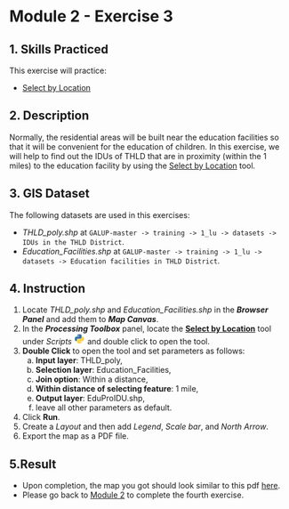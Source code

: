 # Module 2 - Exercise 3

## 1. Skills Practiced

This exercise will practice:

- [Select by Location](https://github.com/SERVIR-WA/GALUP/blob/master/training/1_lu/modules/module2.md#26-select-by-location)

## 2. Description

Normally, the residential areas will be built near the education facilities so that it will be convenient for the education of children. In this exercise, we will help to find out the IDUs of THLD that are in proximity (within the 1 miles) to the education facility by using the [Select by Location](https://github.com/SERVIR-WA/GALUP/blob/master/training/1_lu/modules/module2.md#26-select-by-location) tool.

## 3. GIS Dataset

The following datasets are used in this exercises:
- _THLD\_poly.shp_ at
`GALUP-master -> training -> 1_lu -> datasets -> IDUs in the THLD District`.
- _Education\_Facilities.shp_ at `GALUP-master -> training -> 1_lu -> datasets -> Education facilities in THLD District`.

## 4. Instruction

1. Locate _THLD\_poly.shp_ and _Education\_Facilities.shp_ in the **_Browser Panel_** and add them to
   **_Map Canvas_**.
2. In the **_Processing Toolbox_** panel, locate the **<ins>Select by Location</ins>** tool under _Scripts_  <img src="../../../images/M2E1/processingScript.svg" alt= "scripts" width="20"> and double click to open the tool.
3. **Double Click** to open the tool and set parameters as follows:
   <ol type="a">
      <li><b>Input layer</b>: THLD_poly,</li>
      <li><b>Selection layer</b>: Education_Facilities,</li>
      <li><b>Join option</b>: Within a distance,</li>
      <li><b>Within distance of selecting feature</b>: 1 mile,</li>
      <li><b>Output layer</b>: EduProIDU.shp,</li>
      <li>leave all other parameters as default.</li>
   </ol>
4. Click **Run**.
5. Create a _Layout_ and then add _Legend_, _Scale bar_, and _North Arrow_.
6. Export the map as a PDF file.

## 5.Result

- Upon completion, the map you got should look similar to this pdf
  [here](../pdf_maps/M2E3_EduProximity.pdf).
- Please go back to
  [Module 2](https://github.com/SERVIR-WA/GALUP/blob/master/training/1_lu/modules/module2.md#3-exercises) to complete the fourth exercise.
